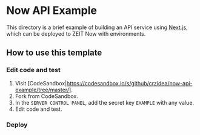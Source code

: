 # Now API Example

This directory is a brief example of building an API service using [Next.js](https://nextjs.org), which can be deployed to ZEIT Now with environments.

## How to use this template

### Edit code and test

1. Visit [CodeSandbox|https://codesandbox.io/s/github/crzidea/now-api-example/tree/master/].
2. Fork from CodeSandbox.
3. In the `SERVER CONTROL PANEL`, add the secret key `EXAMPLE` with any value.
4. Edit code and test.

### Deploy

